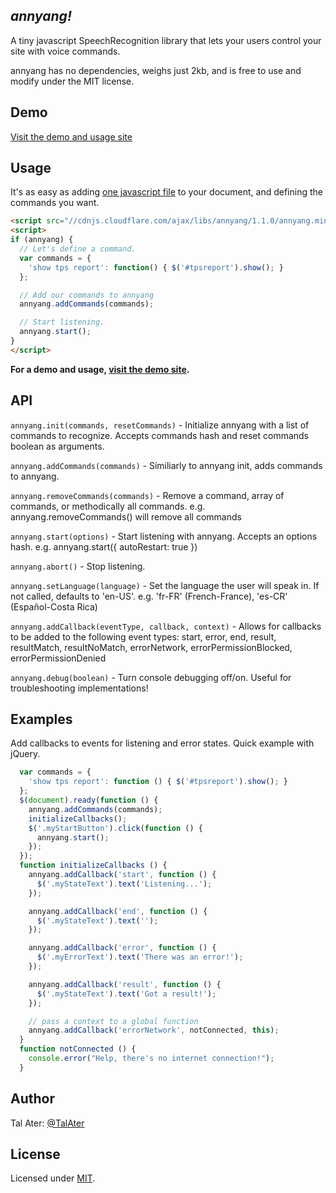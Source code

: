*annyang!*
-----------------------------------------------

A tiny javascript SpeechRecognition library that lets your users control your site with voice commands.

annyang has no dependencies, weighs just 2kb, and is free to use and modify under the MIT license.

Demo
----
[Visit the demo and usage site](https://www.talater.com/annyang)

Usage
-----
It's as easy as adding [one javascript file](//cdnjs.cloudflare.com/ajax/libs/annyang/1.1.0/annyang.min.js) to your document, and defining the commands you want.
````html
<script src="//cdnjs.cloudflare.com/ajax/libs/annyang/1.1.0/annyang.min.js"></script>
<script>
if (annyang) {
  // Let's define a command.
  var commands = {
    'show tps report': function() { $('#tpsreport').show(); }
  };

  // Add our commands to annyang
  annyang.addCommands(commands);

  // Start listening.
  annyang.start();
}
</script>
````
**For a demo and usage, [visit the demo site](https://www.talater.com/annyang).**

API
------
`annyang.init(commands, resetCommands)` - Initialize annyang with a list of commands to recognize. Accepts commands hash and reset commands boolean as arguments.

`annyang.addCommands(commands)` - Similiarly to annyang init, adds commands to annyang.

`annyang.removeCommands(commands)` - Remove a command, array of commands, or methodically all commands. e.g. annyang.removeCommands() will remove all commands

`annyang.start(options)` - Start listening with annyang. Accepts an options hash. e.g. annyang.start({ autoRestart: true })

`annyang.abort()` - Stop listening.

`annyang.setLanguage(language)` - Set the language the user will speak in. If not called, defaults to 'en-US'. e.g. 'fr-FR' (French-France), 'es-CR' (Español-Costa Rica)

`annyang.addCallback(eventType, callback, context)` - Allows for callbacks to be added to the following event types: start, error, end, result, resultMatch, resultNoMatch, errorNetwork, errorPermissionBlocked, errorPermissionDenied

`annyang.debug(boolean)` - Turn console debugging off/on. Useful for troubleshooting implementations!

Examples
------
Add callbacks to events for listening and error states. Quick example with jQuery.
```javascript
  var commands = {
    'show tps report': function () { $('#tpsreport').show(); }
  };
  $(document).ready(function () {
    annyang.addCommands(commands);
    initializeCallbacks();
    $('.myStartButton').click(function () {
      annyang.start();
    });
  });
  function initializeCallbacks () {
  	annyang.addCallback('start', function () {
      $('.myStateText').text('Listening...');
  	});

  	annyang.addCallback('end', function () {
  	  $('.myStateText').text('');
  	});

  	annyang.addCallback('error', function () {
  	  $('.myErrorText').text('There was an error!');
  	});

  	annyang.addCallback('result', function () {
  	  $('.myStateText').text('Got a result!');
  	});

  	// pass a context to a global function
  	annyang.addCallback('errorNetwork', notConnected, this);
  }
  function notConnected () {
    console.error("Help, there's no internet connection!");
  }
```

Author
------
Tal Ater: [@TalAter](https://twitter.com/TalAter)

License
-------
Licensed under [MIT](https://github.com/TalAter/annyang/blob/master/LICENSE).
